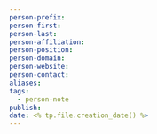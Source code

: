 ```yaml
---
person-prefix: 
person-first: 
person-last: 
person-affiliation: 
person-position: 
person-domain: 
person-website: 
person-contact: 
aliases: 
tags:
  - person-note
publish:
date: <% tp.file.creation_date() %>
---
```

